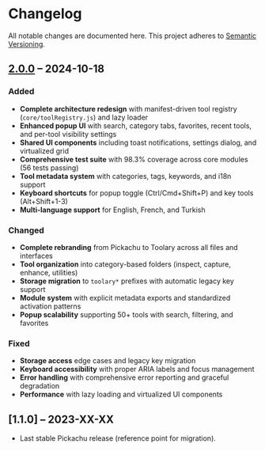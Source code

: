 # Changelog

All notable changes are documented here. This project adheres to [Semantic Versioning](https://semver.org/).

## [2.0.0] – 2024-10-18

### Added
- **Complete architecture redesign** with manifest-driven tool registry (`core/toolRegistry.js`) and lazy loader
- **Enhanced popup UI** with search, category tabs, favorites, recent tools, and per-tool visibility settings
- **Shared UI components** including toast notifications, settings dialog, and virtualized grid
- **Comprehensive test suite** with 98.3% coverage across core modules (56 tests passing)
- **Tool metadata system** with categories, tags, keywords, and i18n support
- **Keyboard shortcuts** for popup toggle (Ctrl/Cmd+Shift+P) and key tools (Alt+Shift+1-3)
- **Multi-language support** for English, French, and Turkish

### Changed
- **Complete rebranding** from Pickachu to Toolary across all files and interfaces
- **Tool organization** into category-based folders (inspect, capture, enhance, utilities)
- **Storage migration** to `toolary*` prefixes with automatic legacy key support
- **Module system** with explicit metadata exports and standardized activation patterns
- **Popup scalability** supporting 50+ tools with search, filtering, and favorites

### Fixed
- **Storage access** edge cases and legacy key migration
- **Keyboard accessibility** with proper ARIA labels and focus management
- **Error handling** with comprehensive error reporting and graceful degradation
- **Performance** with lazy loading and virtualized UI components

## [1.1.0] – 2023-XX-XX

- Last stable Pickachu release (reference point for migration).

[2.0.0]: https://github.com/fulexo/toolary/releases/tag/v2.0.0
